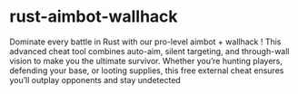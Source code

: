 # rust-aimbot-wallhack
Dominate every battle in Rust with our pro-level aimbot + wallhack ! This advanced cheat tool combines auto-aim, silent targeting, and through-wall vision to make you the ultimate survivor. Whether you’re hunting players, defending your base, or looting supplies, this free external cheat ensures you’ll outplay opponents and stay undetected
